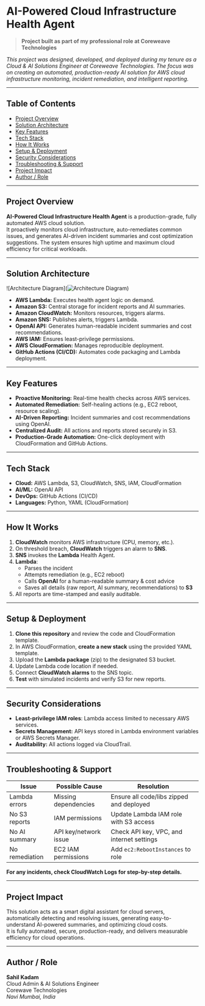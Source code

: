 # AI-Powered Cloud Infrastructure Health Agent

> **Project built as part of my professional role at Coreweave Technologies**

_This project was designed, developed, and deployed during my tenure as a Cloud & AI Solutions Engineer at Coreweave Technologies. The focus was on creating an automated, production-ready AI solution for AWS cloud infrastructure monitoring, incident remediation, and intelligent reporting._

---

## Table of Contents

- [Project Overview](#project-overview)
- [Solution Architecture](#solution-architecture)
- [Key Features](#key-features)
- [Tech Stack](#tech-stack)
- [How It Works](#how-it-works)
- [Setup & Deployment](#setup--deployment)
- [Security Considerations](#security-considerations)
- [Troubleshooting & Support](#troubleshooting--support)
- [Project Impact](#project-impact)
- [Author / Role](#author--role)

---

## Project Overview

**AI-Powered Cloud Infrastructure Health Agent** is a production-grade, fully automated AWS cloud solution.  
It proactively monitors cloud infrastructure, auto-remediates common issues, and generates AI-driven incident summaries and cost optimization suggestions. The system ensures high uptime and maximum cloud efficiency for critical workloads.

---

## Solution Architecture

![Architecture Diagram](![Architecture Diagram](diagrams/A_professional,_color_digital_diagram_titled_"AI-P.png")) <!-- Replace with actual image path in your repo -->

- **AWS Lambda:** Executes health agent logic on demand.
- **Amazon S3:** Central storage for incident reports and AI summaries.
- **Amazon CloudWatch:** Monitors resources, triggers alarms.
- **Amazon SNS:** Publishes alerts, triggers Lambda.
- **OpenAI API:** Generates human-readable incident summaries and cost recommendations.
- **AWS IAM:** Ensures least-privilege permissions.
- **AWS CloudFormation:** Manages reproducible deployment.
- **GitHub Actions (CI/CD):** Automates code packaging and Lambda deployment.

---

## Key Features

- **Proactive Monitoring:** Real-time health checks across AWS services.
- **Automated Remediation:** Self-healing actions (e.g., EC2 reboot, resource scaling).
- **AI-Driven Reporting:** Incident summaries and cost recommendations using OpenAI.
- **Centralized Audit:** All actions and reports stored securely in S3.
- **Production-Grade Automation:** One-click deployment with CloudFormation and GitHub Actions.

---

## Tech Stack

- **Cloud:** AWS Lambda, S3, CloudWatch, SNS, IAM, CloudFormation
- **AI/ML:** OpenAI API
- **DevOps:** GitHub Actions (CI/CD)
- **Languages:** Python, YAML (CloudFormation)

---

## How It Works

1. **CloudWatch** monitors AWS infrastructure (CPU, memory, etc.).
2. On threshold breach, **CloudWatch** triggers an alarm to **SNS**.
3. **SNS** invokes the **Lambda** Health Agent.
4. **Lambda**:
   - Parses the incident
   - Attempts remediation (e.g., EC2 reboot)
   - Calls **OpenAI** for a human-readable summary & cost advice
   - Saves all details (raw report, AI summary, recommendations) to **S3**
5. All reports are time-stamped and easily auditable.

---

## Setup & Deployment

1. **Clone this repository** and review the code and CloudFormation template.
2. In AWS CloudFormation, **create a new stack** using the provided YAML template.
3. Upload the **Lambda package** (zip) to the designated S3 bucket.
4. Update Lambda code location if needed.
5. Connect **CloudWatch alarms** to the SNS topic.
6. **Test** with simulated incidents and verify S3 for new reports.

---

## Security Considerations

- **Least-privilege IAM roles**: Lambda access limited to necessary AWS services.
- **Secrets Management:** API keys stored in Lambda environment variables or AWS Secrets Manager.
- **Auditability:** All actions logged via CloudTrail.

---

## Troubleshooting & Support

| Issue              | Possible Cause                | Resolution                                 |
|--------------------|------------------------------|--------------------------------------------|
| Lambda errors      | Missing dependencies          | Ensure all code/libs zipped and deployed   |
| No S3 reports      | IAM permissions               | Update Lambda IAM role with S3 access      |
| No AI summary      | API key/network issue         | Check API key, VPC, and internet settings  |
| No remediation     | EC2 IAM permissions           | Add `ec2:RebootInstances` to role          |

**For any incidents, check CloudWatch Logs for step-by-step details.**

---

## Project Impact

This solution acts as a smart digital assistant for cloud servers, automatically detecting and resolving issues, generating easy-to-understand AI-powered summaries, and optimizing cloud costs.  
It is fully automated, secure, production-ready, and delivers measurable efficiency for cloud operations.

---

## Author / Role

**Sahil Kadam**  
Cloud Admin & AI Solutions Engineer  
Corewave Technologies  
_Navi Mumbai, India_

